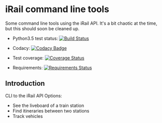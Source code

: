 # iRail command line tools
Some command line tools using the iRail API. It's a bit chaotic at the time, but this should soon be cleaned up.

- Python3.5 test status: [![Build Status](https://travis-ci.org/Ben-Baert/irail-cli.svg?branch=master)](https://travis-ci.org/Ben-Baert/irail-cli)

- Codacy: [![Codacy Badge](https://api.codacy.com/project/badge/grade/24e4b68dddec47b49c1147a44f5a7c04)](https://www.codacy.com/app/ben_b/iRail-command-line-tools)

- Test coverage: [![Coverage Status](https://coveralls.io/repos/github/Ben-Baert/iRail-command-line-tools/badge.svg?branch=master)](https://coveralls.io/github/Ben-Baert/iRail-command-line-tools?branch=master)

- Requirements: [![Requirements Status](https://requires.io/github/Ben-Baert/iRail-command-line-tools/requirements.svg?branch=master)](https://requires.io/github/Ben-Baert/iRail-command-line-tools/requirements/?branch=master)

## Introduction
CLI to the iRail API
Options:
   - See the liveboard of a train station
   - Find itineraries between two stations
   - Track vehicles

